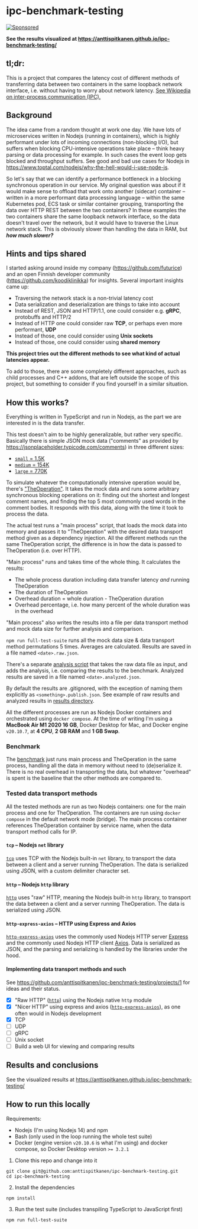 # ipc-benchmark-testing

[![Sponsored](https://img.shields.io/badge/chilicorn-sponsored-brightgreen.svg?logo=data%3Aimage%2Fpng%3Bbase64%2CiVBORw0KGgoAAAANSUhEUgAAAA4AAAAPCAMAAADjyg5GAAABqlBMVEUAAAAzmTM3pEn%2FSTGhVSY4ZD43STdOXk5lSGAyhz41iz8xkz2HUCWFFhTFFRUzZDvbIB00Zzoyfj9zlHY0ZzmMfY0ydT0zjj92l3qjeR3dNSkoZp4ykEAzjT8ylUBlgj0yiT0ymECkwKjWqAyjuqcghpUykD%2BUQCKoQyAHb%2BgylkAyl0EynkEzmkA0mUA3mj86oUg7oUo8n0k%2FS%2Bw%2Fo0xBnE5BpU9Br0ZKo1ZLmFZOjEhesGljuzllqW50tH14aS14qm17mX9%2Bx4GAgUCEx02JySqOvpSXvI%2BYvp2orqmpzeGrQh%2Bsr6yssa2ttK6v0bKxMBy01bm4zLu5yry7yb29x77BzMPCxsLEzMXFxsXGx8fI3PLJ08vKysrKy8rL2s3MzczOH8LR0dHW19bX19fZ2dna2trc3Nzd3d3d3t3f39%2FgtZTg4ODi4uLj4%2BPlGxLl5eXm5ubnRzPn5%2Bfo6Ojp6enqfmzq6urr6%2Bvt7e3t7u3uDwvugwbu7u7v6Obv8fDz8%2FP09PT2igP29vb4%2BPj6y376%2Bu%2F7%2Bfv9%2Ff39%2Fv3%2BkAH%2FAwf%2FtwD%2F9wCyh1KfAAAAKXRSTlMABQ4VGykqLjVCTVNgdXuHj5Kaq62vt77ExNPX2%2Bju8vX6%2Bvr7%2FP7%2B%2FiiUMfUAAADTSURBVAjXBcFRTsIwHAfgX%2FtvOyjdYDUsRkFjTIwkPvjiOTyX9%2FAIJt7BF570BopEdHOOstHS%2BX0s439RGwnfuB5gSFOZAgDqjQOBivtGkCc7j%2B2e8XNzefWSu%2BsZUD1QfoTq0y6mZsUSvIkRoGYnHu6Yc63pDCjiSNE2kYLdCUAWVmK4zsxzO%2BQQFxNs5b479NHXopkbWX9U3PAwWAVSY%2FpZf1udQ7rfUpQ1CzurDPpwo16Ff2cMWjuFHX9qCV0Y0Ok4Jvh63IABUNnktl%2B6sgP%2BARIxSrT%2FMhLlAAAAAElFTkSuQmCC)](http://spiceprogram.org/oss-sponsorship)

**See the results visualized at https://anttispitkanen.github.io/ipc-benchmark-testing/**

## tl;dr:

This is a project that compares the latency cost of different methods of transferring data between two containers in the same loopback network interface, i.e. without having to worry about network latency. [See Wikipedia on inter-process communication (IPC).](https://en.wikipedia.org/wiki/Inter-process_communication)

## Background

The idea came from a random thought at work one day. We have lots of microservices written in Nodejs (running in containers), which is highly performant under lots of incoming connections (non-blocking I/O), but suffers when blocking CPU-intensive operations take place – think heavy parsing or data processing for example. In such cases the event loop gets blocked and throughput suffers. See good and bad use cases for Nodejs in https://www.toptal.com/nodejs/why-the-hell-would-i-use-node-js.

So let's say that we can identify a performance bottleneck in a blocking synchronous operation in our service. My original question was about if it would make sense to offload that work onto another (sidecar) container – written in a more performant data processing language – within the same Kubernetes pod, ECS task or similar container grouping, transporting the data over HTTP REST between the two containers? In these examples the two containers share the same loopback network interface, so the data doesn't travel over the network, but it would have to traverse the Linux network stack. This is obviously slower than handling the data in RAM, but **_how much slower?_**

## Hints and tips shared

I started asking around inside my company (https://github.com/futurice) and an open Finnish developer community (https://github.com/koodiklinikka) for insights. Several important insights came up:

- Traversing the network stack is a non-trivial latency cost
- Data serialization and deserialization are things to take into account
- Instead of REST, JSON and HTTP/1.1, one could consider e.g. **gRPC**, protobuffs and HTTP/2
- Instead of HTTP one could consider raw **TCP**, or perhaps even more performant, **UDP**
- Instead of those, one could consider using **Unix sockets**
- Instead of those, one could consider using **shared memory**

**This project tries out the different methods to see what kind of actual latencies appear.**

To add to those, there are some completely different approaches, such as child processes and C++ addons, that are left outside the scope of this project, but something to consider if you find yourself in a similar situation.

## How this works?

Everything is written in TypeScript and run in Nodejs, as the part we are interested in is the data transfer.

This test doesn't aim to be highly generalizable, but rather very specific. Basically there is simple JSON mock data ("comments" as provided by https://jsonplaceholder.typicode.com/comments) in three different sizes:

- [`small` = 1.5K](/shared/mockData.small.json)
- [`medium` = 154K](/shared/mockData.medium.json)
- [`large` = 770K](/shared/mockData.large.json)

To simulate whatever the computationally intensive operation would be, there's ["TheOperation"](/shared/TheOperation.ts). It takes the mock data and runs some arbitrary synchronous blocking operations on it: finding out the shortest and longest comment names, and finding the top 5 most commonly used words in the comment bodies. It responds with this data, along with the time it took to process the data.

The actual test runs a "main process" script, that loads the mock data into memory and passes it to "TheOperation" with the desired data transport method given as a dependency injection. All the different methods run the same TheOperation script, the difference is in how the data is passed to TheOperation (i.e. over HTTP).

"Main process" runs and takes time of the whole thing. It calculates the results:

- The whole process duration including data transfer latency _and_ running TheOperation
- The duration of TheOperation
- Overhead duration = whole duration - TheOperation duration
- Overhead percentage, i.e. how many percent of the whole duration was in the overhead

"Main process" also writes the results into a file per data transport method and mock data size for further analysis and comparison.

`npm run full-test-suite` runs all the mock data size & data transport method permutations 5 times. Averages are calculated. Results are saved in a file named `<date>.raw.json`.

There's a separate [analysis script](/shared/analyze.ts) that takes the raw data file as input, and adds the analysis, i.e. comparing the results to the benchmark. Analyzed results are saved in a file named `<date>.analyzed.json`.

By default the results are .gitignored, with the exception of naming them explicitly as `<something>.publish.json`. See example of raw results and analyzed results in [results directory](/results).

All the different processes are run as Nodejs Docker containers and orchestrated using `docker compose`. At the time of writing I'm using a **MacBook Air M1 2020 16 GB**, Docker Desktop for Mac, and Docker engine `v20.10.7`, at **4 CPU**, **2 GB RAM** and **1 GB Swap**.

### Benchmark

The [benchmark](/ipc-methods/benchmark) just runs main process and TheOperation in the same process, handling all the data in memory without need to (de)serialize it. There is no real overhead in transporting the data, but whatever "overhead" is spent is the baseline that the other methods are compared to.

### Tested data transport methods

All the tested methods are run as two Nodejs containers: one for the main process and one for TheOperation. The containers are run using `docker compose` in the default network mode (bridge). The main process container references TheOperation container by service name, when the data transport method calls for IP.

#### `tcp` – Nodejs `net` library

[`tcp`](/ipc-methods/tcp) uses TCP with the Nodejs built-in `net` library, to transport the data between a client and a server running TheOperation. The data is serialized using JSON, with a custom delimiter character set.

#### `http` – Nodejs `http` library

[`http`](/ipc-methods/http) uses "raw" HTTP, meaning the Nodejs built-in `http` library, to transport the data between a client and a server running TheOperation. The data is serialized using JSON.

#### `http-express-axios` – HTTP using Express and Axios

[`http-express-axios`](/ipc-methods/http-express-axios) uses the commonly used Nodejs HTTP server [Express](https://github.com/expressjs/express) and the commonly used Nodejs HTTP client [Axios](https://github.com/axios/axios). Data is serialized as JSON, and the parsing and serializing is handled by the libraries under the hood.

#### Implementing data transport methods and such

See https://github.com/anttispitkanen/ipc-benchmark-testing/projects/1 for ideas and their status.

- [x] "Raw HTTP" ([`http`](/ipc-methods/http)) using the Nodejs native `http` module
- [x] "Nicer HTTP" using express and axios ([`http-express-axios`](/ipc-methods/http-express-axios)), as one often would in Nodejs development
- [x] TCP
- [ ] UDP
- [ ] gRPC
- [ ] Unix socket
- [ ] Build a web UI for viewing and comparing results

## Results and conclusions

See the visualized results at https://anttispitkanen.github.io/ipc-benchmark-testing/

## How to run this locally

Requirements:

- Nodejs (I'm using Nodejs 14) and npm
- Bash (only used in the loop running the whole test suite)
- Docker (engine version `v20.10.6` is what I'm using) and docker compose, so Docker Desktop version `>= 3.2.1`

1. Clone this repo and change into it

```
git clone git@github.com:anttispitkanen/ipc-benchmark-testing.git
cd ipc-benchmark-testing
```

2. Install the dependencies

```
npm install
```

3. Run the test suite (includes transpiling TypeScript to JavaScript first)

```
npm run full-test-suite
```
